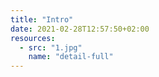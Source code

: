 ```yaml
---
title: "Intro"
date: 2021-02-28T12:57:50+02:00
resources:
  - src: "1.jpg"
    name: "detail-full"
---
```

